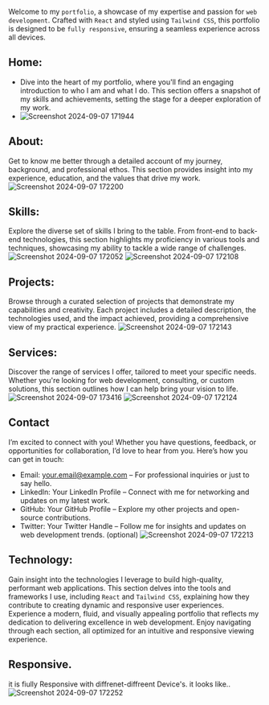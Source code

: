 Welcome to my `portfolio`, a showcase of my expertise and passion for `web development`. Crafted with `React` and styled using `Tailwind CSS`, this portfolio is designed to be `fully responsive`, ensuring a seamless experience across all devices.

## Home:
* Dive into the heart of my portfolio, where you'll find an engaging introduction to who I am and what I do. This section offers a snapshot of my skills and achievements, setting the stage for a deeper exploration of my work.
* ![Screenshot 2024-09-07 171944](https://github.com/user-attachments/assets/ad2681e8-c439-4c2f-971d-6938876d1c38)
## About:
Get to know me better through a detailed account of my journey, background, and professional ethos. This section provides insight into my experience, education, and the values that drive my work.
![Screenshot 2024-09-07 172200](https://github.com/user-attachments/assets/b92cd2a8-cfac-4bec-bba3-a9ddd6c03613)

## Skills:
Explore the diverse set of skills I bring to the table. From front-end to back-end technologies, this section highlights my proficiency in various tools and techniques, showcasing my ability to tackle a wide range of challenges.
![Screenshot 2024-09-07 172052](https://github.com/user-attachments/assets/c9bf87fd-6b32-42ae-90cb-a9e90d815316)
![Screenshot 2024-09-07 172108](https://github.com/user-attachments/assets/d035a7d0-c976-46dc-b3e5-17c0ff266a1f)

## Projects:
Browse through a curated selection of projects that demonstrate my capabilities and creativity. Each project includes a detailed description, the technologies used, and the impact achieved, providing a comprehensive view of my practical experience.
![Screenshot 2024-09-07 172143](https://github.com/user-attachments/assets/a9e75746-913a-44c5-8b8d-571202365b11)

## Services:
Discover the range of services I offer, tailored to meet your specific needs. Whether you're looking for web development, consulting, or custom solutions, this section outlines how I can help bring your vision to life.
![Screenshot 2024-09-07 173416](https://github.com/user-attachments/assets/7d4fc46e-6c32-47e1-a22d-f65f32010b8e)
![Screenshot 2024-09-07 172124](https://github.com/user-attachments/assets/b350af8c-c48e-4114-b8c8-edb1420da1a7)

## Contact
I’m excited to connect with you! Whether you have questions, feedback, or opportunities for collaboration, I’d love to hear from you. Here’s how you can get in touch:
* Email: your.email@example.com – For professional inquiries or just to say hello.
* LinkedIn: Your LinkedIn Profile – Connect with me for networking and updates on my latest work.
* GitHub: Your GitHub Profile – Explore my other projects and open-source contributions.
* Twitter: Your Twitter Handle – Follow me for insights and updates on web development trends. (optional)
![Screenshot 2024-09-07 172213](https://github.com/user-attachments/assets/904accc3-69b9-4305-bac2-33c15731ae6a)

## Technology:
Gain insight into the technologies I leverage to build high-quality, performant web applications. This section delves into the tools and frameworks I use, including `React` and `Tailwind CSS`, explaining how they contribute to creating dynamic and responsive user experiences.
Experience a modern, fluid, and visually appealing portfolio that reflects my dedication to delivering excellence in web development. Enjoy navigating through each section, all optimized for an intuitive and responsive viewing experience.
## Responsive.
it is fiully Responsive with diffrenet-diffreent Device's. it looks like..
![Screenshot 2024-09-07 172252](https://github.com/user-attachments/assets/808396d3-092b-4249-84ad-5cb99a7561d5)
